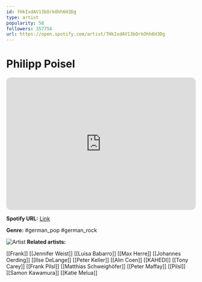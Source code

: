 ```yaml
---
id: 7HkIxdAV13bOrkOhh6H3Dg
type: artist
popularity: 58
followers: 357754
url: https://open.spotify.com/artist/7HkIxdAV13bOrkOhh6H3Dg
---
```

# Philipp Poisel

<iframe style="border-radius:12px" src="https://open.spotify.com/embed/artist/7HkIxdAV13bOrkOhh6H3Dg" width="100%" height="352" frameBorder="0" allowfullscreen="" allow="autoplay; clipboard-write; encrypted-media; fullscreen; picture-in-picture" loading="lazy"></iframe>

**Spotify URL:** [Link](https://open.spotify.com/artist/7HkIxdAV13bOrkOhh6H3Dg)

**Genre:**  #german_pop #german_rock

![Artist](https://i.scdn.co/image/ab6761610000e5eb105ad0077dd627c2fb272359)
**Related artists:**

[[Frank]]
[[Jennifer Weist]]
[[Luisa Babarro]]
[[Max Herre]]
[[Johannes Oerding]]
[[Ilse DeLange]]
[[Peter Keller]]
[[Alin Coen]]
[[KAHEDI]]
[[Tony Carey]]
[[Frank Pilsl]]
[[Matthias Schweighöfer]]
[[Peter Maffay]]
[[Pilsl]]
[[Samon Kawamura]]
[[Katie Melua]]
